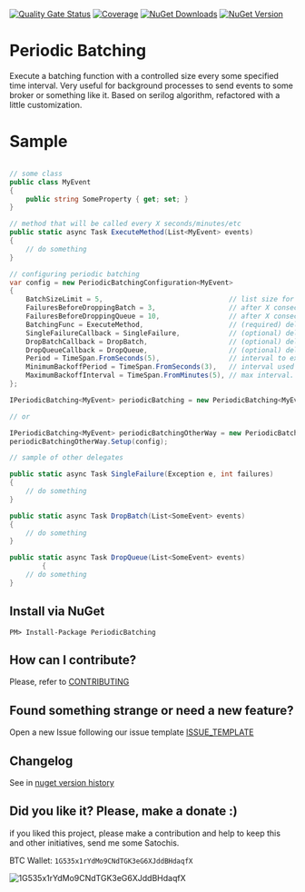 [![Quality Gate Status](https://sonarcloud.io/api/project_badges/measure?project=ThiagoBarradas_periodic-batching&metric=alert_status)](https://sonarcloud.io/dashboard?id=ThiagoBarradas_periodic-batching)
[![Coverage](https://sonarcloud.io/api/project_badges/measure?project=ThiagoBarradas_periodic-batching&metric=coverage)](https://sonarcloud.io/dashboard?id=ThiagoBarradas_periodic-batching)
[![NuGet Downloads](https://img.shields.io/nuget/dt/PeriodicBatching.svg)](https://www.nuget.org/packages/PeriodicBatching/)
[![NuGet Version](https://img.shields.io/nuget/v/PeriodicBatching.svg)](https://www.nuget.org/packages/PeriodicBatching/)

# Periodic Batching

Execute a batching function with a controlled size every some specified time interval. Very useful for background processes to send events to some broker or something like it. Based on serilog algorithm, refactored with a little customization.

# Sample

```c#

// some class 
public class MyEvent
{
	public string SomeProperty { get; set; }
}

// method that will be called every X seconds/minutes/etc
public static async Task ExecuteMethod(List<MyEvent> events)
{
	// do something
}

// configuring periodic batching
var config = new PeriodicBatchingConfiguration<MyEvent>
{
    BatchSizeLimit = 5,                               // list size for when BatchingFunc method is called. default 50.
    FailuresBeforeDroppingBatch = 3,                  // after X consecutive failures, current batch will be dropped. Use -1 to cancel this behavior. default 5.
    FailuresBeforeDroppingQueue = 10,                 // after X consecutive failures, all queue items will be dropped. Use -1 to cancel this behavior. deafult 10.
    BatchingFunc = ExecuteMethod,                     // (required) delegate called to process batch
    SingleFailureCallback = SingleFailure,            // (optional) delegate called when a single failure happens - exception and failure count are passed as parameter.
    DropBatchCallback = DropBatch,                    // (optional) delegate called when a batch is dropped - current batch items are passed as parameter.
    DropQueueCallback = DropQueue,                    // (optional) delegate called when a queue is dropped - all queue items are passed as parameter.
    Period = TimeSpan.FromSeconds(5),                 // interval to execute main method - BatchingFunc. default 10s.
    MinimumBackoffPeriod = TimeSpan.FromSeconds(3),   // interval used for next inteval when a failure happens. for each error, interval is increased exponentially based on this value. default 3s.
    MaximumBackoffInterval = TimeSpan.FromMinutes(5), // max interval. this parameter will limit the exponential interval. default 5m.
};

IPeriodicBatching<MyEvent> periodicBatching = new PeriodicBatching<MyEvent>(config);

// or 

IPeriodicBatching<MyEvent> periodicBatchingOtherWay = new PeriodicBatching<MyEvent>();
periodicBatchingOtherWay.Setup(config);

// sample of other delegates

public static async Task SingleFailure(Exception e, int failures)
{
	// do something
}

public static async Task DropBatch(List<SomeEvent> events)
{
	// do something
}

public static async Task DropQueue(List<SomeEvent> events)
        {
	// do something
}

```

## Install via NuGet

```
PM> Install-Package PeriodicBatching
```

## How can I contribute?
Please, refer to [CONTRIBUTING](.github/CONTRIBUTING.md)

## Found something strange or need a new feature?
Open a new Issue following our issue template [ISSUE_TEMPLATE](.github/ISSUE_TEMPLATE.md)

## Changelog
See in [nuget version history](https://www.nuget.org/packages/JsonFieldSelector)

## Did you like it? Please, make a donate :)

if you liked this project, please make a contribution and help to keep this and other initiatives, send me some Satochis.

BTC Wallet: `1G535x1rYdMo9CNdTGK3eG6XJddBHdaqfX`

![1G535x1rYdMo9CNdTGK3eG6XJddBHdaqfX](https://i.imgur.com/mN7ueoE.png)
